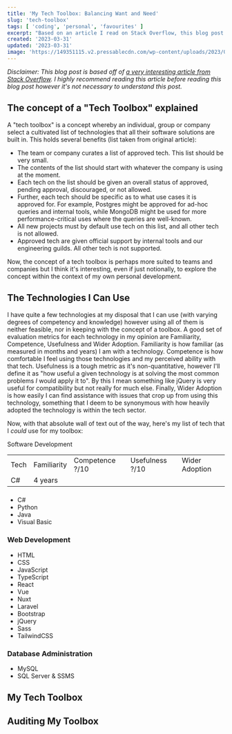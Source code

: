 ```yaml
---
title: 'My Tech Toolbox: Balancing Want and Need'
slug: 'tech-toolbox'
tags: [ 'coding', 'personal', 'favourites' ]
excerpt: "Based on an article I read on Stack Overflow, this blog post looks at my thoughts on the tech toolbox and, by extension, my own personal toolbox."
created: '2023-03-31'
updated: '2023-03-31'
image: 'https://149351115.v2.pressablecdn.com/wp-content/uploads/2023/03/032223-Stack-Overflow-Everyone-should-have-a-tech-toolbox-1200x630.jpg'
---
```

<p><em>Disclaimer: This blog post is based off of <a href="https://stackoverflow.blog/2023/03/23/your-tech-toolbox-the-middle-ground-between-tech-chaos-and-rigidity/">a very interesting article from Stack Overflow</a>. I highly recommend reading this article before reading this blog post however it's not necessary to understand this post.</em></p>

<h2>The concept of a "Tech Toolbox" explained</h2>

<p>A "tech toolbox" is a concept whereby an individual, group or company select a cultivated list of technologies that all their software solutions are built in. This holds several benefits (list taken from original article):</p>

<ul>
  <li>The team or company curates a list of approved tech. This list should be very small.</li>
  <li>The contents of the list should start with whatever the company is using at the moment.</li>
  <li>Each tech on the list should be given an overall status of approved, pending approval, discouraged, or not allowed.</li>
  <li>Further, each tech should be specific as to what use cases it is approved for. For example, Postgres might be approved for ad-hoc queries and internal tools, while MongoDB might be used for more performance-critical uses where the queries are well-known.</li>
  <li>All new projects must by default use tech on this list, and all other tech is not allowed.</li>
  <li>Approved tech are given official support by internal tools and our engineering guilds. All other tech is not supported.</li>
</ul>

<p>Now, the concept of a tech toolbox is perhaps more suited to teams and companies but I think it's interesting, even if just notionally, to explore the concept within the context of my own personal development.</p>

<h2>The Technologies I Can Use</h2>

<p>I have quite a few technologies at my disposal that I can use (with varying degrees of competency and knowledge) however using all of them is neither feasible, nor in keeping with the concept of a toolbox. A good set of evaluation metrics for each technology in my opinion are Familiarity, Competence, Usefulness and Wider Adoption. Familiarity is how familiar (as measured in months and years) I am with a technology. Competence is how comfortable I feel using those technologies and my perceived ability with that tech. Usefulness is a tough metric as it's non-quantitative, however I'll define it as "how useful a given technology is at solving the most common problems <em>I</em> would apply it to". By this I mean something like jQuery is very useful for compatibility but not really for much else. Finally, Wider Adoption is how easily I can find assistance with issues that crop up from using this technology, something that I deem to be synonymous with how heavily adopted the technology is within the tech sector.</p>

<p>Now, with that absolute wall of text out of the way, here's my list of tech that I <em>could</em> use for my toolbox:</p>

<table>
  <tr>
    <td>Tech</td>
    <td>Familiarity</td>
    <td>Competence ?/10</td>
    <td>Usefulness ?/10</td>
    <td>Wider Adoption</td>
  </tr>
  <tr>Software Development</tr>
  <tr>
    <td>C#</td>
    <td>4 years</td>
    <td></td>
    <td></td>
    <td></td>
  </tr>
</table>

<h3></h3>

<ul>
  <li>C#</li>
  <li>Python</li>
  <li>Java</li>
  <li>Visual Basic</li>
</ul>

<h3>Web Development</h3>

<ul>
  <li>HTML</li>
  <li>CSS</li>
  <li>JavaScript</li>
  <li>TypeScript</li>
  <li>React</li>
  <li>Vue</li>
  <li>Nuxt</li>
  <li>Laravel</li>
  <li>Bootstrap</li>
  <li>jQuery</li>
  <li>Sass</li>
  <li>TailwindCSS</li>
</ul>

<h3>Database Administration</h3>

<ul>
  <li>MySQL</li>
  <li>SQL Server & SSMS</li>
</ul>

<h2>My Tech Toolbox</h2>

<h2>Auditing My Toolbox</h2>